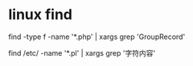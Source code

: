 # linux find
find -type f -name '*.php' | xargs grep 'GroupRecord'

find /etc/ -name '*.pl' | xargs grep '字符内容'
